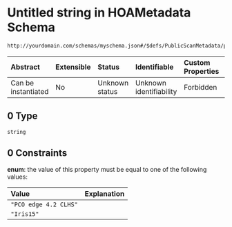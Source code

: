 # Untitled string in HOAMetadata Schema

```txt
http://yourdomain.com/schemas/myschema.json#/$defs/PublicScanMetadata/properties/sensor_name/anyOf/0
```

| Abstract            | Extensible | Status         | Identifiable            | Custom Properties | Additional Properties | Access Restrictions | Defined In                                                                   |
| :------------------ | :--------- | :------------- | :---------------------- | :---------------- | :-------------------- | :------------------ | :--------------------------------------------------------------------------- |
| Can be instantiated | No         | Unknown status | Unknown identifiability | Forbidden         | Allowed               | none                | [metadata-schema.json\*](../out/metadata-schema.json "open original schema") |

## 0 Type

`string`

## 0 Constraints

**enum**: the value of this property must be equal to one of the following values:

| Value                 | Explanation |
| :-------------------- | :---------- |
| `"PCO edge 4.2 CLHS"` |             |
| `"Iris15"`            |             |
